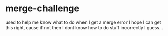 # merge-challenge
used to help me know what to do when I get a merge error
I hope I can get this right, cause if not then I dont know how to do stuff incorrectly I guess...
